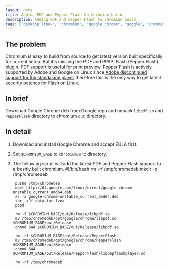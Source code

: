 ```yaml
---
layout: note
title: Adding PDF and Pepper Flash to chromium build
description: Adding PDF and Pepper Flash to chromium build
tags: ["desktop linux", "chromium", "google chrome", "google", "chrome"]
---
```

## The problem
Chromium is easy to build from source to get latest version built specifically for current setup. But it's missing the PDF and PPAPI Flash (Pepper Flash) plugin. PDF support is useful for print preview. Pepper Flash is actively supported by Adobe and Google on Linux since [Adobe discontinued support for the standalone player][1] therefore this is the only way to get latest security patches for Flash on Linux.

## In brief
Download Google Chrome deb from Google repo and unpack `libpdf.so` and `PepperFlash` directory to chromium `out` directory.

## In detail
  1. Download and install Google Chrome and accept EULA first.

  2. Set `$CHROMIUM_BASE` to `chromium/src` directory.

  3. The following script will add the latest PDF and Pepper Flash support to a freshly built chromium.
          #!/bin/bash
          rm -rf /tmp/chromedeb
          mkdir -p /tmp/chromedeb

          pushd /tmp/chromedeb
          wget http://dl.google.com/linux/direct/google-chrome-unstable_current_amd64.deb
          ar -x google-chrome-unstable_current_amd64.deb
          tar -xJf data.tar.lzma
          popd

          rm -f $CHROMIUM_BASE/out/Release/libpdf.so
          mv /tmp/chromedeb/opt/google/chrome/libpdf.so $CHROMIUM_BASE/out/Release
          chmod 644 $CHROMIUM_BASE/out/Release/libpdf.so

          rm -rf $CHROMIUM_BASE/out/Release/PepperFlash
          mv /tmp/chromedeb/opt/google/chrome/PepperFlash $CHROMIUM_BASE/out/Release
          chmod 644 $CHROMIUM_BASE/out/Release/PepperFlash/libpepflashplayer.so

          rm -rf /tmp/chromedeb

[1]: http://blogs.adobe.com/flashplayer/2012/02/adobe-and-google-partnering-for-flash-player-on-linux.html "Adobe and Google Partnering for Flash Player on Linux"
